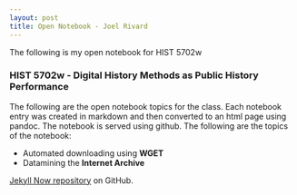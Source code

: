 ```yaml
---
layout: post
title: Open Notebook - Joel Rivard
---
```


The following is my open notebook for HIST 5702w

### HIST 5702w - Digital History Methods as Public History Performance

The following are the open notebook topics for the class. Each notebook entry was created in markdown and then converted to an html page using pandoc. The notebook is served using github. The following are the topics of the notebook:

* Automated downloading using **WGET**
* Datamining the **Internet Archive**

[Jekyll Now repository](https://github.com/barryclark/jekyll-now) on GitHub.
